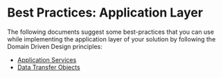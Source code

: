 # Best Practices: Application Layer

The following documents suggest some best-practices that you can use while implementing the application layer of your solution by following the Domain Driven Design principles:

* [Application Services](./application-services.md)
* [Data Transfer Objects](./data-transfer-objects.md)